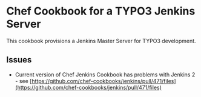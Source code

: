 Chef Cookbook for a TYPO3 Jenkins Server
========================================

This cookbook provisions a Jenkins Master Server for TYPO3 development.

Issues
------

* Current version of Chef Jenkins Cookbook has problems with Jenkins 2 - see [https://github.com/chef-cookbooks/jenkins/pull/471/files](https://github.com/chef-cookbooks/jenkins/pull/471/files)
